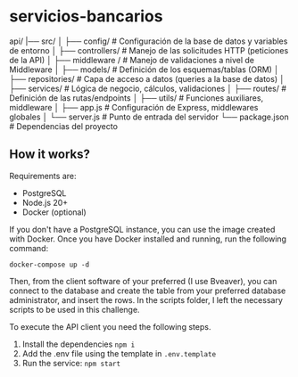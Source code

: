 # servicios-bancarios

api/
|── src/
│   ├── config/          # Configuración de la base de datos y variables de entorno
│   ├── controllers/     # Manejo de las solicitudes HTTP (peticiones de la API)
│   ├── middleware  /    # Manejo de validaciones a nivel de Middleware
│   ├── models/          # Definición de los esquemas/tablas (ORM)
│   ├── repositories/    # Capa de acceso a datos (queries a la base de datos)
│   ├── services/        # Lógica de negocio, cálculos, validaciones
│   ├── routes/          # Definición de las rutas/endpoints
│   ├── utils/           # Funciones auxiliares, middleware
│   ├── app.js           # Configuración de Express, middlewares globales
│   └── server.js        # Punto de entrada del servidor
└── package.json         # Dependencias del proyecto



## How it works?

Requirements are:

- PostgreSQL
- Node.js 20+
- Docker (optional)

If you don't have a PostgreSQL instance, you can use the image created with Docker. Once you have Docker installed and running, run the following command:

`docker-compose up -d`

Then, from the client software of your preferred (I use Bveaver), you can connect to the database and create the table from your preferred database administrator, and insert the rows. In the scripts folder, I left the necessary scripts to be used in this challenge.

To execute the API client you need the following steps.

1. Install the dependencies `npm i`
2. Add the .env file using the template in `.env.template`
3. Run the service: `npm start`